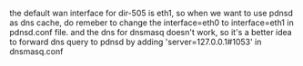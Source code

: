 the default wan interface for dir-505 is eth1, so when we want to use pdnsd as dns cache, do remeber to change the interface=eth0 to interface=eth1 in pdnsd.conf file.
and the dns for dnsmasq doesn't work, so it's a better idea to forward dns query to pdnsd by adding 'server=127.0.0.1#1053' in dnsmasq.conf
